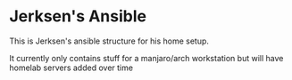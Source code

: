 # Jerksen's Ansible

This is Jerksen's ansible structure for his home setup.

It currently only contains stuff for a manjaro/arch workstation but will have homelab servers added over time

